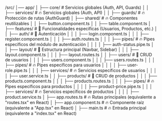 /src/
│── app/
│ ├── core/ # Servicios globales (Auth, API, Guards)
│ │ ├── services/ # 🔥 Servicios globales (Auth, API)
│ │ ├── guards/ # 🔥 Protección de rutas (AuthGuard)
│ ├── shared/ # 🔥 Componentes reutilizables
│ │ ├── button.component.ts
│ │ ├── table.component.ts
│ ├── features/ # 📌 Funcionalidades específicas (Usuarios, Productos, etc.)
│ │ ├── auth/ # 📌 Autenticación
│ │ │ ├── login.component.ts
│ │ │ ├── register.component.ts
│ │ │ ├── auth.routes.ts
│ │ │ ├── pipes/ # 🔥 Pipes específicos del módulo de autenticación
│ │ │ │ ├── auth-status.pipe.ts
│ │ ├── layout/ # 📌 Estructura principal (Navbar, Sidebar)
│ │ │ ├── layout.component.ts
│ │ │ ├── layout.routes.ts
│ │ ├── users/ # 📌 CRUD de usuarios
│ │ │ ├── users.component.ts
│ │ │ ├── users.routes.ts
│ │ │ ├── pipes/ # 🔥 Pipes específicos para usuarios
│ │ │ │ ├── user-role.pipe.ts
│ │ │ ├── services/ # 🔥 Servicios específicos de usuarios
│ │ │ │ ├── user.service.ts
│ │ ├── products/ # 📌 CRUD de productos
│ │ │ ├── products.component.ts
│ │ │ ├── products.routes.ts
│ │ │ ├── pipes/ # 🔥 Pipes específicos para productos
│ │ │ │ ├── product-price.pipe.ts
│ │ │ ├── services/ # 🔥 Servicios específicos de productos
│ │ │ │ ├── product.service.ts
│ ├── app.routes.ts # 🔥 Rutas principales (equivalente a "routes.tsx" en React)
│ ├── app.component.ts # 🔥 Componente raíz (equivalente a "App.tsx" en React)
│ ├── main.ts # 🔥 Entrada principal (equivalente a "index.tsx" en React)
